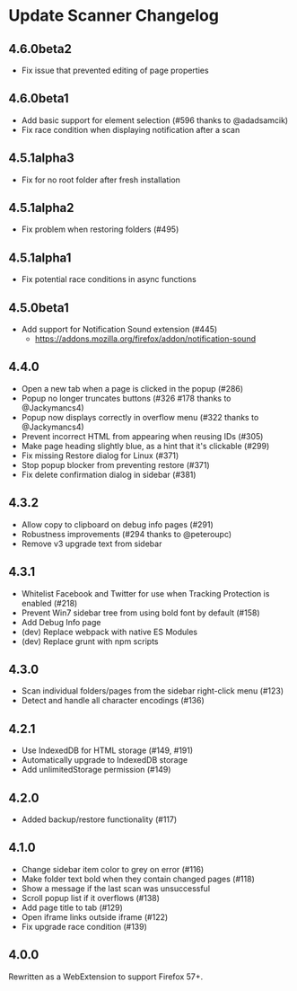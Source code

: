 # Update Scanner Changelog

## 4.6.0beta2

* Fix issue that prevented editing of page properties

## 4.6.0beta1

* Add basic support for element selection (#596 thanks to @adadsamcik)
* Fix race condition when displaying notification after a scan

## 4.5.1alpha3

* Fix for no root folder after fresh installation

## 4.5.1alpha2

* Fix problem when restoring folders (#495)

## 4.5.1alpha1

* Fix potential race conditions in async functions

## 4.5.0beta1

* Add support for Notification Sound extension (#445)
  * <https://addons.mozilla.org/firefox/addon/notification-sound>

## 4.4.0

* Open a new tab when a page is clicked in the popup (#286)
* Popup no longer truncates buttons (#326 #178 thanks to @Jackymancs4)
* Popup now displays correctly in overflow menu (#322 thanks to @Jackymancs4)
* Prevent incorrect HTML from appearing when reusing IDs (#305)
* Make page heading slightly blue, as a hint that it's clickable (#299)
* Fix missing Restore dialog for Linux (#371)
* Stop popup blocker from preventing restore (#371)
* Fix delete confirmation dialog in sidebar (#381)

## 4.3.2

* Allow copy to clipboard on debug info pages (#291)
* Robustness improvements (#294 thanks to @peteroupc)
* Remove v3 upgrade text from sidebar

## 4.3.1

* Whitelist Facebook and Twitter for use when Tracking Protection is enabled (#218)
* Prevent Win7 sidebar tree from using bold font by default (#158)
* Add Debug Info page
* (dev) Replace webpack with native ES Modules
* (dev) Replace grunt with npm scripts

## 4.3.0

* Scan individual folders/pages from the sidebar right-click menu (#123)
* Detect and handle all character encodings (#136)

## 4.2.1

* Use IndexedDB for HTML storage (#149, #191)
* Automatically upgrade to IndexedDB storage
* Add unlimitedStorage permission (#149)

## 4.2.0

* Added backup/restore functionality (#117)

## 4.1.0

* Change sidebar item color to grey on error (#116)
* Make folder text bold when they contain changed pages (#118)
* Show a message if the last scan was unsuccessful
* Scroll popup list if it overflows (#138)
* Add page title to tab (#129)
* Open iframe links outside iframe (#122)
* Fix upgrade race condition (#139)

## 4.0.0

Rewritten as a WebExtension to support Firefox 57+.
